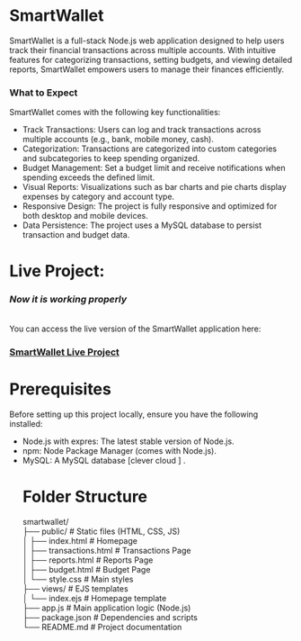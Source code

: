 # SmartWallet

SmartWallet is a full-stack Node.js web application designed to help users track their financial transactions across multiple accounts. With intuitive features for categorizing transactions, setting budgets, and viewing detailed reports, SmartWallet empowers users to manage their finances efficiently.

<h3>What to Expect</h3>

SmartWallet comes with the following key functionalities:<br>
<ul>
<li>Track Transactions: Users can log and track transactions across multiple accounts (e.g., bank, mobile money, cash).</li>

<li>Categorization: Transactions are categorized into custom categories and subcategories to keep spending organized.</li>

<li>Budget Management: Set a budget limit and receive notifications when spending exceeds the defined limit.
</li>
<li>Visual Reports: Visualizations such as bar charts and pie charts display expenses by category and account type.</li>
<li>Responsive Design: The project is fully responsive and optimized for both desktop and mobile devices.</li>
<li>Data Persistence: The project uses a MySQL database to persist transaction and budget data.</li>
</ul>

# Live Project:
<h3><i>Now it is working properly </i></h3><br/> 
You can access the live version of the SmartWallet application here:
<h3><a href='https://smartwallet-0rem.onrender.com/transactions.html' >SmartWallet Live Project</a></h3>

# Prerequisites

Before setting up this project locally, ensure you have the following installed:
<ul>
<li>
Node.js with expres: The latest stable version of Node.js.</li>
<li>
npm: Node Package Manager (comes with Node.js).</li>
<li>
MySQL: A MySQL database [clever cloud ] .

# Folder Structure

smartwallet/<br/>
├── public/                # Static files (HTML, CSS, JS)<br/>
│   ├── index.html         # Homepage<br/>
│   ├── transactions.html  # Transactions Page<br/>
│   ├── reports.html       # Reports Page<br/>
│   ├── budget.html        # Budget Page<br/>
│   └── style.css          # Main styles<br/>
├── views/                 # EJS templates<br/>
│   └── index.ejs          # Homepage template<br/>
├── app.js                 # Main application logic (Node.js)<br/>
├── package.json           # Dependencies and scripts<br/>
└── README.md              # Project documentation<br/>

</li>
<ul>
